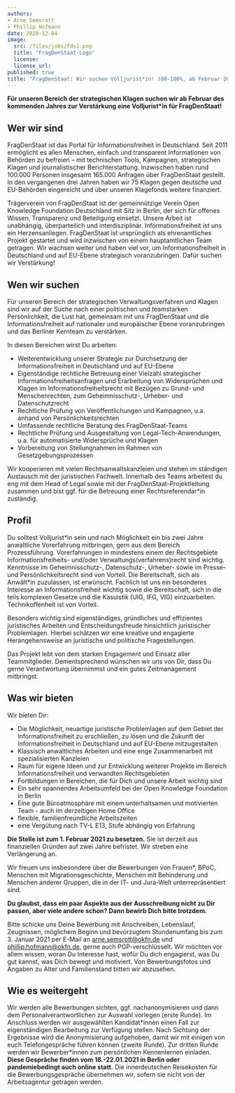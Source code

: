 ```yaml
---
authors: 
- Arne Semsrott
- Phillip Hofmann
date: 2020-12-04
image:
  src: /files/jobs/fds1.png
  title: "FragDenStaat-Logo"
  license:
  license_url: 
published: true
title: "FragDenStaat: Wir suchen Volljurist*in! (80-100%, ab Februar 2021)" 
---
```


**Für unseren Bereich der strategischen Klagen suchen wir ab Februar des kommenden Jahres zur Verstärkung eine Volljurist\*in für FragDenStaat!**

## Wer wir sind

FragDenStaat ist das Portal für Informationsfreiheit in Deutschland. Seit 2011 ermöglicht es allen Menschen, einfach und transparent Informationen von Behörden zu befreien – mit technischen Tools, Kampagnen, strategischen Klagen und journalistischer Berichterstattung. Inzwischen haben rund 100.000 Personen insgesamt 165.000 Anfragen über FragDenStaat gestellt. In den vergangenen drei Jahren haben wir 75 Klagen gegen deutsche und EU-Behörden eingereicht und über unseren Klagefonds weitere finanziert.

Trägerverein von FragDenStaat ist der gemeinnützige Verein Open Knowledge Foundation Deutschland mit Sitz in Berlin, der sich für offenes Wissen, Transparenz und Beteiligung einsetzt. Unsere Arbeit ist unabhängig, überparteilich und interdisziplinär. Informationsfreiheit ist uns ein Herzensanliegen. FragDenStaat ist ursprünglich als ehrenamtliches Projekt gestartet und wird inzwischen von einem hauptamtlichen Team getragen. Wir wachsen weiter und haben viel vor, um Informationsfreiheit in Deutschland und auf EU-Ebene strategisch voranzubringen. Dafür suchen wir Verstärkung!

## Wen wir suchen

Für unseren Bereich der strategischen Verwaltungsverfahren und Klagen sind wir auf der Suche nach einer politischen und teamstarken Persönlichkeit, die Lust hat, gemeinsam mit uns FragDenStaat und die Informationsfreiheit auf nationaler und europäischer Ebene voranzubringen und das Berliner Kernteam zu verstärken. 

In diesen Bereichen wirst Du arbeiten:

- Weiterentwicklung unserer Strategie zur Durchsetzung der Informationsfreiheit in Deutschland und auf EU-Ebene
- Eigenständige rechtliche Betreuung einer Vielzahl strategischer Informationsfreiheitsanfragen und Erarbeitung von Widersprüchen und Klagen im Informationsfreiheitsrecht mit Bezügen zu Grund- und Menschenrechten, zum Geheimnisschutz-, Urheber- und Datenschutzrecht
- Rechtliche Prüfung von Veröffentlichungen und Kampagnen, u.a. anhand von Persönlichkeitsrechten
- Umfassende rechtliche Beratung des FragDenStaat-Teams
- Rechtliche Prüfung und Ausgestaltung von Legal-Tech-Anwendungen, u.a. für automatisierte Widersprüche und Klagen
- Vorbereitung von Stellungnahmen im Rahmen von Gesetzgebungsprozessen

Wir kooperieren mit vielen Rechtsanwaltskanzleien und stehen im ständigen Austausch mit der juristischen Fachwelt. Innerhalb des Teams arbeitest du eng mit dem Head of Legal sowie mit der FragDenStaat-Projektleitung zusammen und bist ggf. für die Betreuung einer Rechtsreferendar*in zuständig.

## Profil

Du solltest Volljurist\*in sein und nach Möglichkeit ein bis zwei Jahre anwaltliche Vorerfahrung mitbringen, gern aus dem Bereich Prozessführung. Vorerfahrungen in mindestens einem der Rechtsgebiete Informationsfreiheits- und/oder Verwaltungs(verfahrens)recht sind wichtig. Kenntnisse im Geheimnisschutz-, Datenschutz-, Urheber- sowie im Presse- und Persönlichkeitsrecht sind von Vorteil. Die Bereitschaft, sich als Anwält*in zuzulassen, ist erwünscht. Fachlich ist uns ein besonderes Interesse an Informationsfreiheit wichtig sowie die Bereitschaft, sich in die teils komplexen Gesetze und die Kasuistik (UIG, IFG, VIG) einzuarbeiten. Technikoffenheit ist von Vorteil.

Besonders wichtig sind eigenständiges, gründliches und effizientes juristisches Arbeiten und Entscheidungsfreude hinsichtlich juristischer Problemlagen. Hierbei schätzen wir eine kreative und engagierte Herangehensweise an juristische und politische Fragestellungen.

Das Projekt lebt von dem starken Engagement und Einsatz aller Teammitglieder. Dementsprechend wünschen wir uns von Dir, dass Du gerne Verantwortung übernimmst und ein gutes Zeitmanagement mitbringst.

## Was wir bieten

Wir bieten Dir:

- Die Möglichkeit, neuartige juristische Problemlagen auf dem Gebiet der Informationsfreiheit zu erschließen, zu lösen und die Zukunft der Informationsfreiheit in Deutschland und auf EU-Ebene mitzugestalten
- Klassisch anwaltliches Arbeiten und eine enge Zusammenarbeit mit spezialisierten Kanzleien
- Raum für eigene Ideen und zur Entwicklung weiterer Projekte im Bereich Informationsfreiheit und verwandten Rechtsgebieten
- Fortbildungen in Bereichen, die für Dich und unsere Arbeit wichtig sind
- Ein sehr spannendes Arbeitsumfeld bei der Open Knowledge Foundation in Berlin
- Eine gute Büroatmosphäre mit einem unterhaltsamen und motivierten Team - auch im derzeitigen Home Office
- flexible, familienfreundliche Arbeitszeiten
- eine Vergütung nach TV-L E13, Stufe abhängig von Erfahrung

**Die Stelle ist zum 1. Februar 2021 zu besetzen.** Sie ist derzeit aus finanziellen Gründen auf zwei Jahre befristet. Wir streben eine Verlängerung an.

Wir freuen uns insbesondere über die Bewerbungen von Frauen*, BPoC, Menschen mit Migrationsgeschichte, Menschen mit Behinderung und Menschen anderer Gruppen, die in der IT- und Jura-Welt unterrepräsentiert sind.

**Du glaubst, dass ein paar Aspekte aus der Ausschreibung nicht zu Dir passen, aber viele andere schon? Dann bewirb Dich bitte trotzdem.**

Bitte schicke uns Deine Bewerbung mit Anschreiben, Lebenslauf, Zeugnissen, möglichem Beginn und bevorzugtem Stundenumfang bis zum 3. Januar 2021 per E-Mail an arne.semsrott@okfn.de und phillip.hofmann@okfn.de, gerne auch PGP-verschlüsselt. Wir möchten vor allem wissen, woran Du Interesse hast, wofür Du dich engagierst, was Du gut kannst, was Dich bewegt und motiviert. Von Bewerbungsfotos und Angaben zu Alter und Familienstand bitten wir abzusehen.

## Wie es weitergeht

Wir werden alle Bewerbungen sichten, ggf. nachanonymisieren und dann dem Personalverantwortlichen zur Auswahl vorlegen (erste Runde). Im Anschluss werden wir ausgewählten Kandidat\*innen einen Fall zur eigenständigen Bearbeitung zur Verfügung stellen. Nach Sichtung der Ergebnisse wird die Anonymisierung aufgehoben, damit wir mit einigen von euch Telefongespräche führen können (zweite Runde). Zur dritten Runde werden wir Bewerber\*innen zum persönlichen Kennenlernen einladen. **Diese Gespräche finden vom 18.-22.01.2021 in Berlin oder pandemiebedingt auch online statt.** Die innerdeutschen Reisekosten für die Bewerbungsgespräche übernehmen wir, sofern sie nicht von der Arbeitsagentur getragen werden.